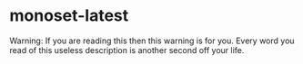 
# monoset-latest

Warning: If you are reading this then this warning is for you.
Every word you read of this useless description is another second off your life.
